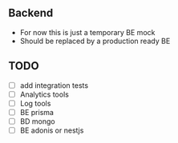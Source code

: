 ## Backend

- For now this is just a temporary BE mock
- Should be replaced by a production ready BE

## TODO

- [ ] add integration tests
- [ ] Analytics tools
- [ ] Log tools
- [ ] BE prisma
- [ ] BD mongo
- [ ] BE adonis or nestjs
